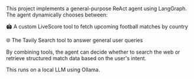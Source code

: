 This project implements a general-purpose ReAct agent using LangGraph. The agent dynamically chooses between:

🏟️ A custom LiveScore tool to fetch upcoming football matches by country

🌐 The Tavily Search tool to answer general user queries

By combining tools, the agent can decide whether to search the web or retrieve structured match data based on the user's intent.

This runs on a local LLM using Ollama.
